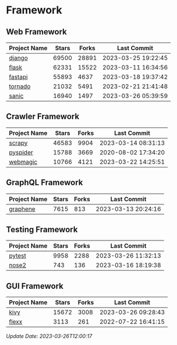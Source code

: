 # Framework

## Web Framework
| Project Name | Stars | Forks | Last Commit |
| ------------ | ----- | ----- | ----------- |
| [django](https://github.com/django/django) | 69500 | 28891 | 2023-03-25 19:22:45 |
| [flask](https://github.com/pallets/flask) | 62331 | 15522 | 2023-03-11 16:34:56 |
| [fastapi](https://github.com/tiangolo/fastapi) | 55893 | 4637 | 2023-03-18 19:37:42 |
| [tornado](https://github.com/tornadoweb/tornado) | 21032 | 5491 | 2023-02-21 21:41:48 |
| [sanic](https://github.com/sanic-org/sanic) | 16940 | 1497 | 2023-03-26 05:39:59 |

## Crawler Framework
| Project Name | Stars | Forks | Last Commit |
| ------------ | ----- | ----- | ----------- |
| [scrapy](https://github.com/scrapy/scrapy) | 46583 | 9904 | 2023-03-14 08:31:13 |
| [pyspider](https://github.com/binux/pyspider) | 15788 | 3669 | 2020-08-02 17:34:20 |
| [webmagic](https://github.com/code4craft/webmagic) | 10766 | 4121 | 2023-03-22 14:25:51 |

## GraphQL Framework
| Project Name | Stars | Forks | Last Commit |
| ------------ | ----- | ----- | ----------- |
| [graphene](https://github.com/graphql-python/graphene) | 7615 | 813 | 2023-03-13 20:24:16 |

## Testing Framework
| Project Name | Stars | Forks | Last Commit |
| ------------ | ----- | ----- | ----------- |
| [pytest](https://github.com/pytest-dev/pytest) | 9958 | 2288 | 2023-03-26 11:32:13 |
| [nose2](https://github.com/nose-devs/nose2) | 743 | 136 | 2023-03-16 18:19:38 |

## GUI Framework
| Project Name | Stars | Forks | Last Commit |
| ------------ | ----- | ----- | ----------- |
| [kivy](https://github.com/kivy/kivy) | 15672 | 3008 | 2023-03-26 09:28:43 |
| [flexx](https://github.com/flexxui/flexx) | 3113 | 261 | 2022-07-22 16:41:15 |

*Update Date: 2023-03-26T12:00:17*